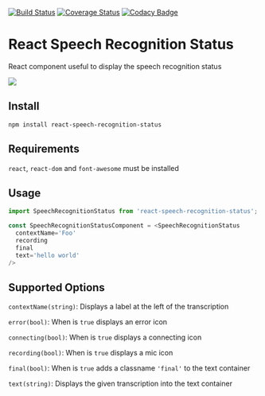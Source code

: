 [![Build Status](https://travis-ci.org/sljavi/react-speech-recognition-status.svg?branch=master)](https://travis-ci.org/sljavi/react-speech-recognition-status) [![Coverage Status](https://coveralls.io/repos/github/sljavi/react-speech-recognition-status/badge.svg?branch=master)](https://coveralls.io/github/sljavi/react-speech-recognition-status?branch=master) [![Codacy Badge](https://api.codacy.com/project/badge/Grade/6759438331b94413b9a741fbd2c9a01d)](https://www.codacy.com/app/javi-pzv/react-speech-recognition-status?utm_source=github.com&amp;utm_medium=referral&amp;utm_content=sljavi/react-speech-recognition-status&amp;utm_campaign=Badge_Grade)

# React Speech Recognition Status

React component useful to display the speech recognition status

![](http://i.imgur.com/OIOiPw4.png)

## Install

```
npm install react-speech-recognition-status
```

## Requirements
`react`, `react-dom` and `font-awesome` must be installed

## Usage

```javascript
import SpeechRecognitionStatus from 'react-speech-recognition-status';

const SpeechRecognitionStatusComponent = <SpeechRecognitionStatus
  contextName='Foo'
  recording
  final
  text='hello world'
/>
```

## Supported Options

`contextName(string)`: Displays a label at the left of the transcription

`error(bool)`: When is `true` displays an error icon

`connecting(bool)`: When is `true` displays a connecting icon

`recording(bool)`: When is `true` displays a mic icon

`final(bool)`: When is `true` adds a classname `'final'` to the text container

`text(string)`: Displays the given transcription into the text container


